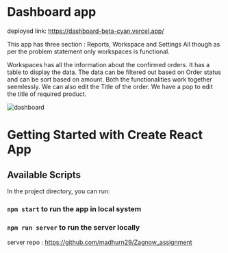 # Dashboard app
deployed link: https://dashboard-beta-cyan.vercel.app/

This app has three section : Reports, Workspace and Settings
All though as per the problem statement only workspaces is functional.

Workspaces has all the information about the confirmed orders.
It has a table to display the data.
The data can be filtered out based on Order status and can be sort based on amount. Both the functionalities work together seemlessly.
We can also edit the Title of the order. We have a pop to edit the title of required product.


![dashboard](https://github.com/madhurn29/Zagnow_assignment/assets/112754729/532c97f2-fc3e-4703-a717-bcffcf525326)


# Getting Started with Create React App
## Available Scripts

In the project directory, you can run:

### `npm start` to run the app in local system

### `npm run server` to run the server locally
server repo : https://github.com/madhurn29/Zagnow_assignment
